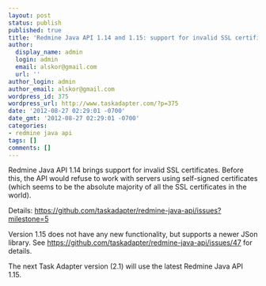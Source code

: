 ```yaml
---
layout: post
status: publish
published: true
title: 'Redmine Java API 1.14 and 1.15: support for invalid SSL certificates'
author:
  display_name: admin
  login: admin
  email: alskor@gmail.com
  url: ''
author_login: admin
author_email: alskor@gmail.com
wordpress_id: 375
wordpress_url: http://www.taskadapter.com/?p=375
date: '2012-08-27 02:29:01 -0700'
date_gmt: '2012-08-27 02:29:01 -0700'
categories:
- redmine java api
tags: []
comments: []
---
```

<p>Redmine Java API 1.14 brings support for invalid SSL certificates. Before this, the API would refuse to work with servers using self-signed certificates (which seems to be the absolute majority of all the SSL certificates in the world).</p>
<p>Details:&nbsp;<a href="https://github.com/taskadapter/redmine-java-api/issues?milestone=5&amp;state=closed">https://github.com/taskadapter/redmine-java-api/issues?milestone=5</a></p>
<p>Version 1.15 does not have any new functionality, but supports a newer JSon library. See&nbsp;<a href="https://github.com/taskadapter/redmine-java-api/issues/47">https://github.com/taskadapter/redmine-java-api/issues/47</a>&nbsp;for details.</p>
<p>The next Task Adapter version (2.1) will use the latest Redmine Java API 1.15.</p>
